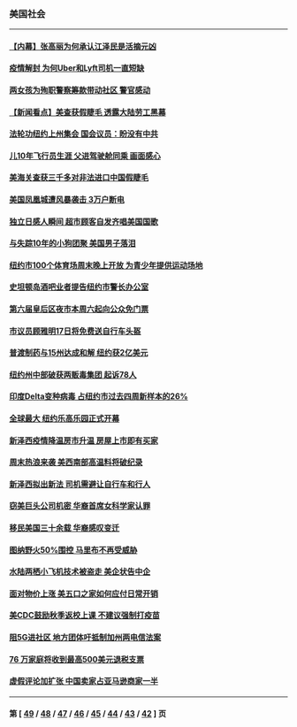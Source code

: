 ### 美国社会
---
#### [【内幕】张高丽为何承认江泽民是活摘元凶](../../pages/ncid1078160/n13082162.md) 
#### [疫情解封 为何Uber和Lyft司机一直短缺](../../pages/ncid1078160/n13082141.md) 
#### [两女孩为殉职警察筹款带动社区 警官感动](../../pages/ncid1078160/n13081868.md) 
#### [【新闻看点】美查获假睫毛 透露大陆劳工黑幕](../../pages/ncid1078160/n13081094.md) 
#### [法轮功纽约上州集会 国会议员：盼没有中共](../../pages/ncid1078160/n13081092.md) 
#### [儿10年飞行员生涯 父进驾驶舱同乘 画面感心](../../pages/ncid1078160/n13080092.md) 
#### [美海关查获三千多对非法进口中国假睫毛](../../pages/ncid1078160/n13080818.md) 
#### [美国凤凰城遭风暴袭击 3万户断电](../../pages/ncid1078160/n13080809.md) 
#### [独立日感人瞬间 超市顾客自发齐唱美国国歌](../../pages/ncid1078160/n13080507.md) 
#### [与失踪10年的小狗团聚 美国男子落泪](../../pages/ncid1078160/n13080345.md) 
#### [纽约市100个体育场周末晚上开放 为青少年提供运动场地](../../pages/ncid1078160/n13079992.md) 
#### [史坦顿岛酒吧业者提告纽约市警长办公室](../../pages/ncid1078160/n13079948.md) 
#### [第六届皇后区夜市本周六起向公众免门票](../../pages/ncid1078160/n13080115.md) 
#### [市议员顾雅明17日将免费送自行车头盔](../../pages/ncid1078160/n13080121.md) 
#### [普渡制药与15州达成和解 纽约获2亿美元](../../pages/ncid1078160/n13080125.md) 
#### [纽约州中部破获两贩毒集团 起诉78人](../../pages/ncid1078160/n13080141.md) 
#### [印度Delta变种病毒 占纽约市过去四周新样本的26%](../../pages/ncid1078160/n13080131.md) 
#### [全球最大 纽约乐高乐园正式开幕](../../pages/ncid1078160/n13079951.md) 
#### [新泽西疫情降温房市升温 房屋上市即有买家](../../pages/ncid1078160/n13080072.md) 
#### [周末热浪来袭 美西南部高温料将破纪录](../../pages/ncid1078160/n13079891.md) 
#### [新泽西拟出新法 司机需避让自行车和行人](../../pages/ncid1078160/n13079552.md) 
#### [窃美巨头公司机密 华裔首席女科学家认罪](../../pages/ncid1078160/n13079963.md) 
#### [移民美国三十余载 华裔感叹变迁](../../pages/ncid1078160/n13079845.md) 
#### [图纳野火50%围控 马里布不再受威胁](../../pages/ncid1078160/n13079817.md) 
#### [水陆两栖小飞机技术被盗走 美企状告中企](../../pages/ncid1078160/n13079547.md) 
#### [面对物价上涨 美五口之家如何应付日常开销](../../pages/ncid1078160/n13079561.md) 
#### [美CDC鼓励秋季返校上课 不建议强制打疫苗](../../pages/ncid1078160/n13079145.md) 
#### [阻5G进社区 地方团体吁抵制加州两电信法案](../../pages/ncid1078160/n13079545.md) 
#### [76 万家庭将收到最高500美元退税支票](../../pages/ncid1078160/n13079539.md) 
#### [虚假评论加扩张 中国卖家占亚马逊商家一半](../../pages/ncid1078160/n13078821.md) 

---
#### 第 [ [49](./49.md) / [48](./48.md) / [47](./47.md) / [46](./46.md) / [45](./45.md) / [44](./44.md) / [43](./43.md) / [42](./42.md) ] 页
